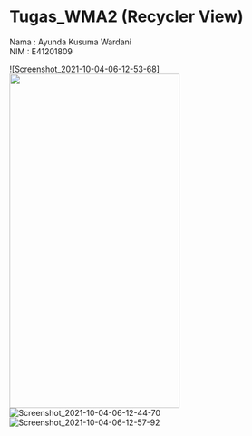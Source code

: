 # Tugas_WMA2 (Recycler View)
Nama : Ayunda Kusuma Wardani <br/>
NIM  : E41201809

![Screenshot_2021-10-04-06-12-53-68]<img src="https://user-images.githubusercontent.com/47249108/135788699-b9685516-41c8-46c1-91fc-8cc487c5a88f.jpg" width="300" height="590">
![Screenshot_2021-10-04-06-12-44-70](https://user-images.githubusercontent.com/47249108/135788718-8b8a1775-703f-4dad-bf8c-1d253f4c273e.jpg)
![Screenshot_2021-10-04-06-12-57-92](https://user-images.githubusercontent.com/47249108/135788733-0710e77e-055a-4108-8fa8-88dd51c17d38.jpg)
